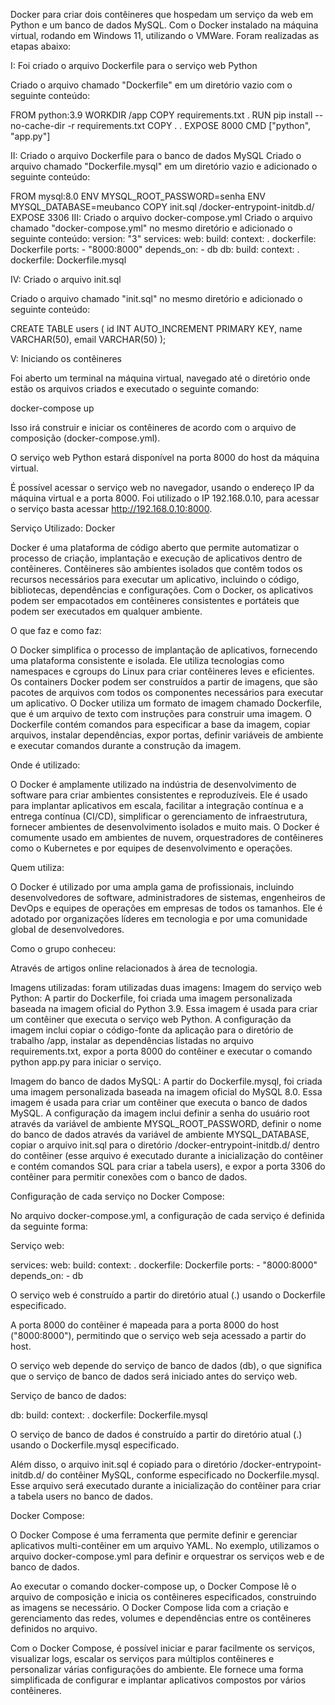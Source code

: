 Docker para criar dois contêineres que hospedam um serviço da web em Python e um banco de dados MySQL. 
Com o Docker instalado na máquina virtual, rodando em Windows 11, utilizando o VMWare. Foram realizadas as etapas abaixo:

I: Foi criado o arquivo Dockerfile para o serviço web Python

Criado o arquivo chamado "Dockerfile" em um diretório vazio com o seguinte conteúdo:

FROM python:3.9
WORKDIR /app
COPY requirements.txt .
RUN pip install --no-cache-dir -r requirements.txt
COPY . .
EXPOSE 8000
CMD ["python", "app.py"]

II: Criado o arquivo Dockerfile para o banco de dados MySQL
Criado o arquivo chamado "Dockerfile.mysql" em um diretório vazio e adicionado o seguinte conteúdo:

FROM mysql:8.0
ENV MYSQL_ROOT_PASSWORD=senha
ENV MYSQL_DATABASE=meubanco
COPY init.sql /docker-entrypoint-initdb.d/
EXPOSE 3306
III: Criado o arquivo docker-compose.yml
Criado o arquivo chamado "docker-compose.yml" no mesmo diretório e adicionado o seguinte conteúdo:
version: "3"
services:
  web:
	build:
  	context: .
  	dockerfile: Dockerfile
	ports:
  	- "8000:8000"
	depends_on:
  	- db
  db:
	build:
  	context: .
  	dockerfile: Dockerfile.mysql

IV: Criado o arquivo init.sql

Criado o arquivo chamado "init.sql" no mesmo diretório e adicionado o seguinte conteúdo:

CREATE TABLE users (
	id INT AUTO_INCREMENT PRIMARY KEY,
	name VARCHAR(50),
	email VARCHAR(50)
);

V: Iniciando os contêineres

Foi aberto um terminal na máquina virtual, navegado até o diretório onde estão os arquivos criados e executado o seguinte comando:

docker-compose up

Isso irá construir e iniciar os contêineres de acordo com o arquivo de composição (docker-compose.yml). 

O serviço web Python estará disponível na porta 8000 do host da máquina virtual.

É possível acessar o serviço web no navegador, usando o endereço IP da máquina virtual e a porta 8000. Foi utilizado o IP 192.168.0.10, para acessar o serviço basta acessar http://192.168.0.10:8000.

Serviço Utilizado: Docker

Docker é uma plataforma de código aberto que permite automatizar o processo de criação, implantação e execução de aplicativos dentro de contêineres. Contêineres são ambientes isolados que contêm todos os recursos necessários para executar um aplicativo, incluindo o código, bibliotecas, dependências e configurações. Com o Docker, os aplicativos podem ser empacotados em contêineres consistentes e portáteis que podem ser executados em qualquer ambiente.

O que faz e como faz:

O Docker simplifica o processo de implantação de aplicativos, fornecendo uma plataforma consistente e isolada. Ele utiliza tecnologias como namespaces e cgroups do Linux para criar contêineres leves e eficientes. Os containers Docker podem ser construídos a partir de imagens, que são pacotes de arquivos com todos os componentes necessários para executar um aplicativo.
O Docker utiliza um formato de imagem chamado Dockerfile, que é um arquivo de texto com instruções para construir uma imagem. O Dockerfile contém comandos para especificar a base da imagem, copiar arquivos, instalar dependências, expor portas, definir variáveis de ambiente e executar comandos durante a construção da imagem.

Onde é utilizado:

O Docker é amplamente utilizado na indústria de desenvolvimento de software para criar ambientes consistentes e reproduzíveis. Ele é usado para implantar aplicativos em escala, facilitar a integração contínua e a entrega contínua (CI/CD), simplificar o gerenciamento de infraestrutura, fornecer ambientes de desenvolvimento isolados e muito mais. O Docker é comumente usado em ambientes de nuvem, orquestradores de contêineres como o Kubernetes e por equipes de desenvolvimento e operações.

Quem utiliza:

O Docker é utilizado por uma ampla gama de profissionais, incluindo desenvolvedores de software, administradores de sistemas, engenheiros de DevOps e equipes de operações em empresas de todos os tamanhos. Ele é adotado por organizações líderes em tecnologia e por uma comunidade global de desenvolvedores.

Como o grupo conheceu:

Através de artigos online relacionados à área de tecnologia.

Imagens utilizadas:
foram utilizadas duas imagens:
Imagem do serviço web Python: A partir do Dockerfile, foi criada uma imagem personalizada baseada na imagem oficial do Python 3.9. Essa imagem é usada para criar um contêiner que executa o serviço web Python. A configuração da imagem inclui copiar o código-fonte da aplicação para o diretório de trabalho /app, instalar as dependências listadas no arquivo requirements.txt, expor a porta 8000 do contêiner e executar o comando python app.py para iniciar o serviço.

Imagem do banco de dados MySQL: A partir do Dockerfile.mysql, foi criada uma imagem personalizada baseada na imagem oficial do MySQL 8.0. Essa imagem é usada para criar um contêiner que executa o banco de dados MySQL. A configuração da imagem inclui definir a senha do usuário root através da variável de ambiente MYSQL_ROOT_PASSWORD, definir o nome do banco de dados através da variável de ambiente MYSQL_DATABASE, copiar o arquivo init.sql para o diretório /docker-entrypoint-initdb.d/ dentro do contêiner (esse arquivo é executado durante a inicialização do contêiner e contém comandos SQL para criar a tabela users), e expor a porta 3306 do contêiner para permitir conexões com o banco de dados.

Configuração de cada serviço no Docker Compose:

No arquivo docker-compose.yml, a configuração de cada serviço é definida da seguinte forma:

Serviço web:

services:
  web:
	build:
  	context: .
  	dockerfile: Dockerfile
	ports:
  	- "8000:8000"
	depends_on:
  	- db

O serviço web é construído a partir do diretório atual (.) usando o Dockerfile especificado.

A porta 8000 do contêiner é mapeada para a porta 8000 do host ("8000:8000"), permitindo que o serviço web seja acessado a partir do host.

O serviço web depende do serviço de banco de dados (db), o que significa que o serviço de banco de dados será iniciado antes do serviço web.

Serviço de banco de dados:
 
  db:
	build:
  	context: .
  	dockerfile: Dockerfile.mysql

O serviço de banco de dados é construído a partir do diretório atual (.) usando o Dockerfile.mysql especificado.

Além disso, o arquivo init.sql é copiado para o diretório /docker-entrypoint-initdb.d/ do contêiner MySQL, conforme especificado no Dockerfile.mysql. Esse arquivo será executado durante a inicialização do contêiner para criar a tabela users no banco de dados.

Docker Compose:

O Docker Compose é uma ferramenta que permite definir e gerenciar aplicativos multi-contêiner em um arquivo YAML. No exemplo, utilizamos o arquivo docker-compose.yml para definir e orquestrar os serviços web e de banco de dados.

Ao executar o comando docker-compose up, o Docker Compose lê o arquivo de composição e inicia os contêineres especificados, construindo as imagens se necessário. O Docker Compose lida com a criação e gerenciamento das redes, volumes e dependências entre os contêineres definidos no arquivo.

Com o Docker Compose, é possível iniciar e parar facilmente os serviços, visualizar logs, escalar os serviços para múltiplos contêineres e personalizar várias configurações do ambiente. Ele fornece uma forma simplificada de configurar e implantar aplicativos compostos por vários contêineres.
